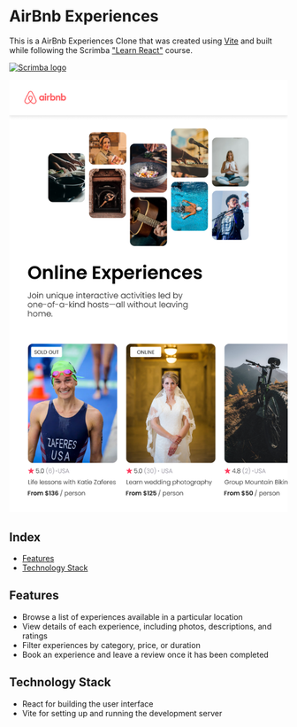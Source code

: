 # AirBnb Experiences

This is a AirBnb Experiences Clone that was created using [Vite](https://github.com/vitejs/vite) and built while following the Scrimba ["Learn React"](https://scrimba.com/learn/learnreact) course.

[![Scrimba logo](https://scrimba.com/static/art/dark-logo.svg)](https://scrimba.com/learn/learnreact)

![AirBnb clone design file](./assets/AirBnb%20Experiences.png)

## Index

- [Features](#features)
- [Technology Stack](#technology-stack)

## Features

- Browse a list of experiences available in a particular location
- View details of each experience, including photos, descriptions, and ratings
- Filter experiences by category, price, or duration
- Book an experience and leave a review once it has been completed

## Technology Stack

- React for building the user interface
- Vite for setting up and running the development server
